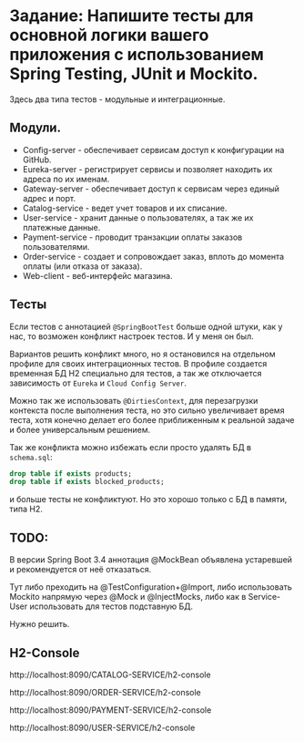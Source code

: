 # Задание: Напишите тесты для основной логики вашего приложения с использованием Spring Testing, JUnit и Mockito.

Здесь два типа тестов - модульные и интеграционные.

## Модули.
- Config-server - обеспечивает сервисам доступ к конфигурации на GitHub.
- Eureka-server - регистрирует сервисы и позволяет находить их адреса по их именам.
- Gateway-server - обеспечивает доступ к сервисам через единый адрес и порт.
- Catalog-service - ведет учет товаров и их списание.
- User-service - хранит данные о пользователях, а так же их платежные данные.
- Payment-service - проводит транзакции оплаты заказов пользователями.
- Order-service - создает и сопровождает заказ, вплоть до момента оплаты (или отказа от заказа).
- Web-client - веб-интерфейс магазина.

## Тесты

Если тестов с аннотацией `@SpringBootTest` больше одной штуки, как у нас,
то возможен конфликт настроек тестов. И у меня он был.

Вариантов решить конфликт много, но я остановился на отдельном профиле
для своих интеграционных тестов. В профиле создается временная БД H2 специально
для тестов, а так же отключается зависимость от `Eureka` и `Cloud Config Server`.

Можно так же использовать `@DirtiesContext`, для перезагрузки контекста после
выполнения теста, но это сильно увеличивает время теста, хотя конечно
делает его более приближенным к реальной задаче и более универсальным
решением.

Так же конфликта можно избежать если просто удалять БД в `schema.sql`:
```sql
drop table if exists products;
drop table if exists blocked_products;
```
и больше тесты не конфликтуют. Но это хорошо только с БД в памяти, типа H2.

## TODO:
В версии Spring Boot 3.4 аннотация @MockBean объявлена устаревшей
и рекомендуется от неё отказаться.

Тут либо преходить на @TestConfiguration+@Import, либо использовать
Mockito напрямую через @Mock и @InjectMocks, либо как в Service-User
использовать для тестов подставную БД. 

Нужно решить.


## H2-Console

http://localhost:8090/CATALOG-SERVICE/h2-console

http://localhost:8090/ORDER-SERVICE/h2-console

http://localhost:8090/PAYMENT-SERVICE/h2-console

http://localhost:8090/USER-SERVICE/h2-console
